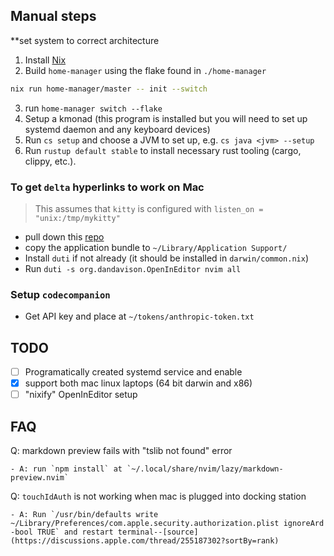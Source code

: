 ## Manual steps
**set system to correct architecture

1. Install [Nix](https://zero-to-nix.com/concepts/nix-installer)
2. Build `home-manager` using the flake found in `./home-manager`
```bash
nix run home-manager/master -- init --switch
```
3. run `home-manager switch --flake`
4. Setup a kmonad (this program is installed but you will need to set up systemd daemon and any keyboard devices)
5. Run `cs setup` and choose a JVM to set up, e.g. `cs java <jvm> --setup`
6. Run `rustup default stable` to install necessary rust tooling (cargo, clippy, etc.).

### To get `delta` hyperlinks to work on Mac

> This assumes that `kitty` is configured with `listen_on = "unix:/tmp/mykitty"`

- pull down this [repo](https://github.com/masonedmison/open-in-editor/tree/add-neovim-kitty-support)
- copy the application bundle to `~/Library/Application Support/`
- Install `duti` if not already (it should be installed in `darwin/common.nix`)
- Run `duti -s org.dandavison.OpenInEditor nvim all`


### Setup `codecompanion`
- Get API key and place at `~/tokens/anthropic-token.txt`

## TODO
- [ ] Programatically created systemd service and enable
- [x] support both mac linux laptops (64 bit darwin and x86)
- [ ] "nixify" OpenInEditor setup

## FAQ
Q: markdown preview fails with "tslib not found" error

    - A: run `npm install` at `~/.local/share/nvim/lazy/markdown-preview.nvim`

Q: `touchIdAuth` is not working when mac is plugged into docking station

    - A: Run `/usr/bin/defaults write ~/Library/Preferences/com.apple.security.authorization.plist ignoreArd -bool TRUE` and restart terminal--[source](https://discussions.apple.com/thread/255187302?sortBy=rank)

